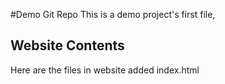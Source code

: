 #Demo Git Repo
This is a demo project's first file, 

## Website Contents
Here are the files in website
added index.html

